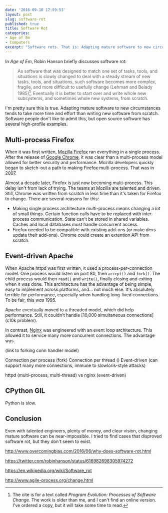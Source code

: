 ```yaml
---
date: '2016-09-10 17:59:53'
layout: post
slug: software-rot
published: true
title: Software Rot
categories:
- Age of Em
- Computers
excerpt: "Software rots. That is: Adapting mature software to new circumstances tends to take more time and effort than writing new software from scratch. Software people don't like to admit this, but open source software has several high-profile examples."
---
```


In *Age of Em*, Robin Hanson briefly discusses software rot:

> As software that was designed to match one set of tasks, tools, and situations is slowly changed to deal with a steady stream of new tasks, tools, and situations, such software becomes more complex, fragile, and more difficult to usefully change (Lehman and Belady 1985)[^Lehman]. Eventually it is better to start over and write whole new subsystems, and sometimes whole new systems, from scratch.

I'm pretty sure this is true. Adapting mature software to new circumstances tends to take more time and effort than writing new software from scratch. Software people don't like to admit this, but open source software has several high-profile examples.


## Multi-process Firefox

When it was first written, [Mozilla Firefox](https://en.wikipedia.org/wiki/Firefox) ran everything in a single process. After the release of [Google Chrome](https://en.wikipedia.org/wiki/Google_Chrome), it was clear than a multi-process model allowed for better security and performance. Mozilla developers quickly began to sketch-out a path to making Firefox multi-process. That was in 2007.

Almost a decade later, Firefox is just now becoming multi-process. This delay isn't from lack of trying. The teams at Mozilla are talented and driven. Still, Chrome was written from scratch in less time than it's taken for Firefox to change. There are several reasons for this:

- Making single process architecture multi-process means changing a *lot* of small things. Certain function calls have to be replaced with inter-process communication. State can't be stored in shared variables. Caches and local databases must handle concurrent access.
- Firefox needed to be compatible with existing add-ons (or make devs update their add-ons). Chrome could create an extention API from scratch.


## Event-driven Apache

When Apache httpd was first written, it used a process-per-connection model. One process would listen on port 80, then `accept()` and `fork()`. The child process would then `read()` and `write()`, finally closing and exiting when it was done. This architecture has the advantage of being simple, easy to implement across platforms, and… not much else. It's absolutely terrible for performance, especially when handling long-lived connections. To be fair, this *was* 1995.

Apache eventually moved to a threaded model, which did help performance. Still, it couldn't handle [10,000 simultaneous connections](c10k problem).

In contrast, [Nginx]() was engineered with an event loop architecture. This allowed it to service many more concurrent connections. The advantage was


(link to forking conn handler model)

Connection per process (fork)
Connection per thread ()
Event-driven (can support many more connections, immune to slowloris-style attacks)


httpd (multi-process, multi-thread) vs nginx (event-driven)



## CPython GIL

Python is slow.


## Conclusion

Even with talented engineers, plenty of money, and clear vision, changing mature software can be near-impossible. I tried to find cases that disproved software rot, but they don't seem to exist.




http://www.overcomingbias.com/2016/06/why-does-software-rot.html

https://twitter.com/robinhanson/status/616982698305974272


https://en.wikipedia.org/wiki/Software_rot

http://www.agile-process.org/change.html


[^Lehman]: The cite is for a text called *Program Evolution: Processes of Software Change*. The work is older than me, and I can't find an online version. I've ordered a copy, but it will take some time to read.
